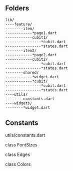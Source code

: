 ## Folders
```
lib/
----feature/
--------item/
------------*page1.dart
------------cubit1/
----------------*cubit.dart
----------------*states.dart
--------item2/
------------*page2.dart
------------cubit2/
----------------*cubit.dart
----------------*states.dart
--------shared/
------------*widget.dart
------------*cubit/
----------------*cubit.dart
----------------*states.dart
----utils/
--------constants.dart
----widgets/
--------*widget.dart
```


## Constants

utils/constants.dart

class FontSizes

class Edges

class Colors

